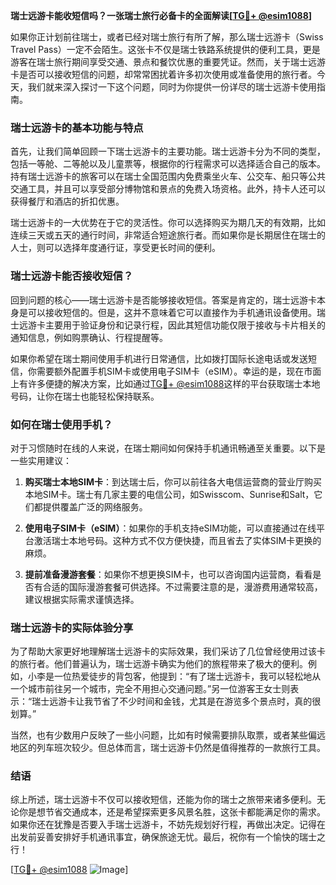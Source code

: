 **瑞士远游卡能收短信吗？一张瑞士旅行必备卡的全面解读[[TG💪+ @esim1088](https://t.me/s/esim1088)]**

如果你正计划前往瑞士，或者已经对瑞士旅行有所了解，那么瑞士远游卡（Swiss Travel Pass）一定不会陌生。这张卡不仅是瑞士铁路系统提供的便利工具，更是游客在瑞士旅行期间享受交通、景点和餐饮优惠的重要凭证。然而，关于瑞士远游卡是否可以接收短信的问题，却常常困扰着许多初次使用或准备使用的旅行者。今天，我们就来深入探讨一下这个问题，同时为你提供一份详尽的瑞士远游卡使用指南。

### 瑞士远游卡的基本功能与特点

首先，让我们简单回顾一下瑞士远游卡的主要功能。瑞士远游卡分为不同的类型，包括一等舱、二等舱以及儿童票等，根据你的行程需求可以选择适合自己的版本。持有瑞士远游卡的旅客可以在瑞士全国范围内免费乘坐火车、公交车、船只等公共交通工具，并且可以享受部分博物馆和景点的免费入场资格。此外，持卡人还可以获得餐厅和酒店的折扣优惠。

瑞士远游卡的一大优势在于它的灵活性。你可以选择购买为期几天的有效期，比如连续三天或五天的通行时间，非常适合短途旅行者。而如果你是长期居住在瑞士的人士，则可以选择年度通行证，享受更长时间的便利。

### 瑞士远游卡能否接收短信？

回到问题的核心——瑞士远游卡是否能够接收短信。答案是肯定的，瑞士远游卡本身是可以接收短信的。但是，这并不意味着它可以直接作为手机通讯设备使用。瑞士远游卡主要用于验证身份和记录行程，因此其短信功能仅限于接收与卡片相关的通知信息，例如购票确认、行程提醒等。

如果你希望在瑞士期间使用手机进行日常通信，比如拨打国际长途电话或发送短信，你需要额外配置手机SIM卡或使用电子SIM卡（eSIM）。幸运的是，现在市面上有许多便捷的解决方案，比如通过[TG💪+ @esim1088](https://t.me/s/esim1088)这样的平台获取瑞士本地号码，让你在瑞士也能轻松保持联系。

### 如何在瑞士使用手机？

对于习惯随时在线的人来说，在瑞士期间如何保持手机通讯畅通至关重要。以下是一些实用建议：

1. **购买瑞士本地SIM卡**：到达瑞士后，你可以前往各大电信运营商的营业厅购买本地SIM卡。瑞士有几家主要的电信公司，如Swisscom、Sunrise和Salt，它们都提供覆盖广泛的网络服务。
   
2. **使用电子SIM卡（eSIM）**：如果你的手机支持eSIM功能，可以直接通过在线平台激活瑞士本地号码。这种方式不仅方便快捷，而且省去了实体SIM卡更换的麻烦。

3. **提前准备漫游套餐**：如果你不想更换SIM卡，也可以咨询国内运营商，看看是否有合适的国际漫游套餐可供选择。不过需要注意的是，漫游费用通常较高，建议根据实际需求谨慎选择。

### 瑞士远游卡的实际体验分享

为了帮助大家更好地理解瑞士远游卡的实际效果，我们采访了几位曾经使用过该卡的旅行者。他们普遍认为，瑞士远游卡确实为他们的旅程带来了极大的便利。例如，小李是一位热爱徒步的背包客，他提到：“有了瑞士远游卡，我可以轻松地从一个城市前往另一个城市，完全不用担心交通问题。”另一位游客王女士则表示：“瑞士远游卡让我节省了不少时间和金钱，尤其是在游览多个景点时，真的很划算。”

当然，也有少数用户反映了一些小问题，比如有时候需要排队取票，或者某些偏远地区的列车班次较少。但总体而言，瑞士远游卡仍然是值得推荐的一款旅行工具。

### 结语

综上所述，瑞士远游卡不仅可以接收短信，还能为你的瑞士之旅带来诸多便利。无论你是想节省交通成本，还是希望探索更多风景名胜，这张卡都能满足你的需求。如果你还在犹豫是否要入手瑞士远游卡，不妨先规划好行程，再做出决定。记得在出发前妥善安排好手机通讯事宜，确保旅途无忧。最后，祝你有一个愉快的瑞士之行！

[[TG💪+ @esim1088](https://t.me/s/esim1088) ![Image](https://i.postimg.cc/4NQfJmqS/Snipaste-2025-05-13-00-14-12.png)]